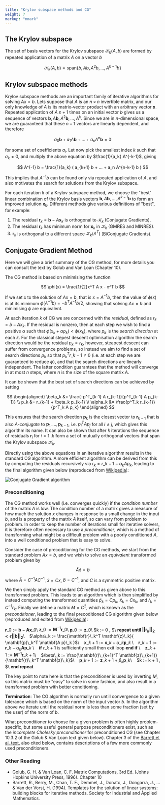 ```yaml
---
title: "Krylov subspace methods and CG"
weight: 7 
markup: "mmark"
---
```


## The Krylov subspace

The set of basis vectors for the Krylov subspace $\mathcal{K}_k(A, b)$ are formed by 
repeated application of a matrix $A$ on a vector $b$

$$
\mathcal{K}_k(A, b) = \text{span}\{ b, Ab, A^2b, ..., A^{k-1}b \}
$$

## Krylov subspace methods

Krylov subspace methods are an important family of iterative algorithms for solving 
$Ax=b$. Lets suppose that $A$ is an $n \times n$ invertible matrix, and our only 
knowledge of $A$ is its matrix-vector product with an arbitrary vector $\mathbf{x}$. 
Repeated application of $A$ $n+1$ times on an initial vector $b$ gives us a sequence of 
vectors $\mathbf{b}, A \mathbf{b}, A^2 \mathbf{b}, ..., A^{k}$. Since we are in 
$n$-dimensional space, we are guaranteed that these $n+1$ vectors are linearly 
dependent, and therefore

$$
a_0 \mathbf{b} + a_1 A \mathbf{b} + ... + a_n A^n \mathbf{b} = 0
$$

for some set of coefficients $a_i$. Let now pick the smallest index $k$ such that $a_k 
\ne 0$, and multiply the above equation by $\frac{1}{a_k} A^{-k-1}$, giving

$$
A^{-1} b = \frac{1}{a_k} ( a_{k+1} b + ... + a_n A^{n-k-1} b )
$$

This implies that $A^{-1} b$ can be found only via repeated application of $A$, and also 
motivates the search for solutions from the Krylov subspace.

For each iteration $k$ of a Krylov subspace method, we choose the "best" linear 
combination of the Krylov basis vectors $\mathbf{b}, A\mathbf{b}, ... , A^{k−1} 
\mathbf{b}$ to form an improved solution $\mathbf{x}_k$. Different methods give various 
definitions of "best", for example:

1. The residual $\mathbf{r}_k = \mathbf{b} − A\mathbf{x}_k$
is orthogonal to $\mathcal{K}_k$ (Conjugate Gradients).
2. The residual $\mathbf{r}_k$ has minimum norm for $\mathbf{x}_k$
in $\mathcal{K}_k$ (GMRES and MINRES).
3. $\mathbf{r}_k$ is orthogonal to a different space $\mathcal{K}_k(A^T)$ (BiConjugate 
   Gradients).

## Conjugate Gradient Method


Here we will give a brief summary of the CG method, for more details you can consult the 
text by Golub and Van Loan (Chapter 10).

The CG method is based on minimising the function

$$
\phi(x) = \frac{1}{2}x^T A x - x^T b
$$

If we set $x$ to the solution of $Ax =b$, that is $x = A^{-1} b$, then the value of 
$\phi(x)$ is at its minimum $\phi(A^{-1} b) = -b^T A^{-1} b / 2$, showing that solving 
$Ax = b$ and minimising $\phi$ are equivalent.

At each iteration $k$ of CG we are concerned with the *residual*, defined as $r_k = b - 
A x_k$. If the residual is nonzero, then at each step we wish to find a positive 
$\alpha$ such that $\phi(x_k + \alpha p_k) < \phi(x_k)$, where $p_k$ is the *search 
direction* at each $k$. For the classical stepest descent optimisation algorithm the 
search direction would be the residual $p_k = r_k$, however, steapest descent can suffer 
from convergence problems, so instead we aim to find a set of search directions $p_k$ so 
that $p_k^T r\_{k-1} \ne 0$ (i.e. at each step we are guaranteed to reduce $\phi$), and 
that the search directions are linearly independent. The latter condition guarantees 
that the method will converge in at most $n$ steps, where $n$ is the size of the square 
matrix $A$.

It can be shown that the best set of search directions can be achieved by setting

$$
\begin{aligned}
\beta_k &= \frac{-p^T_{k-1} A r_{k-1}}{p^T_{k-1} A p_{k-1}} \\
p_k &= r_{k-1} + \beta_k p_{k-1} \\
\alpha_k &= \frac{p^T_k r_{k-1}}{p^T_k A p_k}
\end{aligned}
$$

This ensures that the search direction $\mathbf{p}_k$ is the closest vector to 
$\mathbf{r}_{k-1}$ that is also *A-conjugate* to $\mathbf{p}_1, ..., \mathbf{p}_{k-1}$, 
i.e. $p^T_i A p_j$ for all $i \ne j$, which gives this algorithm its name. It can also 
be shown that after $k$ iterations the sequence of residuals $\mathbf{r}_i$ for $i=1..k$ 
form a set of mutually orthogonal vectors that span the Krylov subspace $\mathcal{K}_k$.

Directly using the above equations in an iterative algorithm results in the standard CG 
algorithm. A more efficient algorithm can be derived from this by computing the 
residuals recursively via $r_k = r\_{k-1} - \alpha_k A p_k$, leading to the final 
algorithm given below (reproduced from 
[Wikipedia](https://en.wikipedia.org/wiki/Conjugate_gradient_method)):

![Conjugate Gradient algorithm](/scientific-computing/images/unit_02/cg_pseudocode.svg)

### Preconditioning

The CG method works well (i.e. converges quickly) if the *condition number* of the 
matrix $A$ is low. The condition number of a matrix gives a measure of how much the 
solution $x$ changes in response to a small change in the input $b$, and is a property 
of the matrix $A$ itself, so can vary from problem to problem. In order to keep the 
number of iterations small for iterative solvers, it is therefore often necessary to 
use a *preconditioner*, which is a method of transforming what might be a difficult 
problem with a poorly conditioned $A$, into a well conditioned problem that is easy to 
solve.

Consider the case of precoditioning for the CG methods, we start from the standard 
problem $A x = b$, and we wish to solve an *equivalent* transformed problem given by

$$
\tilde{A} \tilde{x} = \tilde{b}
$$

where $\tilde{A} = C^{-1} A C^{-1}$, $\tilde{x} = Cx$, $\tilde{b} = C^{-1}$, and $C$ is 
a symmetric positive matrix.

We then simply apply the standard CG method as given above to this transformed problem. 
This leads to an algorithm which is then simplified by instead computing the transformed 
quantities $\tilde{p}_k = C p_k$, $\tilde{x}_k = C x_k$, and $\tilde{r}_k = C^{-1} r_k$. 
Finally we define a matrix $M = C^2$, which is known as the *preconditioner*, leading to 
the final precoditioned CG algorithm given below (reproduced and edited from 
[Wikipedia](https://en.wikipedia.org/wiki/Conjugate_gradient_method)):

$\mathbf{r}\_0 := \mathbf{b} - \mathbf{A x}\_0$\\
$\mathbf{z}\_0 := \mathbf{M}^{-1} \mathbf{r}\_0$\\
$\mathbf{p}\_0 := \mathbf{z}\_0$\\
$k := 0 \, $\\
**repeat until $|| \mathbf{r}_k ||_2 < \epsilon ||\mathbf{b}||_2$**\\
&nbsp;&nbsp; $\alpha\_k := \frac{\mathbf{r}\_k^T \mathbf{z}\_k}{ \mathbf{p}\_k^T 
\mathbf{A p}\_k }$\\
&nbsp;&nbsp; $\mathbf{x}\_{k+1} := \mathbf{x}\_k + \alpha\_k \mathbf{p}\_k$ \\
&nbsp;&nbsp; $\mathbf{r}\_{k+1} := \mathbf{r}\_k - \alpha_k \mathbf{A p}\_k$ \\
&nbsp;&nbsp; **if** $r\_{k+1}$ is sufficiently small then exit loop **end if** \\
&nbsp;&nbsp; $\mathbf{z}\_{k+1} := \mathbf{M}^{-1} \mathbf{r}\_{k+1}$\\
&nbsp;&nbsp; $\beta\_k := \frac{\mathbf{r}\_{k+1}^T \mathbf{z}\_{k+1}}{\mathbf{r}\_k^T 
\mathbf{z}\_k}$\\
&nbsp;&nbsp; $\mathbf{p}\_{k+1} := \mathbf{z}\_{k+1} + \beta_k \mathbf{p}\_k$\\
&nbsp;&nbsp; $k := k + 1 \, $\\
**end repeat**

The key point to note here is that the preconditioner is used by inverting $M$, so this 
matrix must be "easy" to solve in some fashion, and also result in a transformed problem 
with better conditioning.

**Termination**: The CG algorithm is normally run untill convergence to a given 
tolerance which is based on the norm of the input vector $b$. In the algorithm above we 
iterate until the residual norm is less than some fraction (set by the user) of the norm 
of $b$.

What preconditioner to choose for a given problem is often highly problem-specific, but 
some useful general purpose preconditioners exist, such as the *incomplete Cholesky 
preconditioner* for preconditioned CG (see Chapter 10.3.2 of the Golub & Van Loan text 
given below). Chapter 3 of the [Barrett et al. 
text](https://www.netlib.org/templates/templates.pdf), also cited below, contains 
descriptions of a few more commonly used preconditioners.

### Other Reading

- Golub, G. H. & Van Loan, C. F. Matrix Computations, 3rd Ed. (Johns Hopkins University 
  Press, 1996). Chapter 10 
- Barrett, R., Berry, M., Chan, T. F., Demmel, J., Donato, J., Dongarra, J., ... & Van 
  der Vorst, H. (1994). Templates for the solution of linear systems: building blocks 
  for iterative methods. Society for Industrial and Applied Mathematics.
